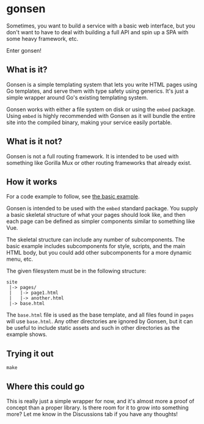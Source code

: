 # gonsen

Sometimes, you want to build a service with a basic web interface, but you don't
want to have to deal with building a full API and spin up a SPA with some heavy
framework, etc.

Enter gonsen!

## What is it?

Gonsen is a simple templating system that lets you write HTML pages using Go
templates, and serve them with type safety using generics.  It's just a simple
wrapper around Go's existing templating system.

Gonsen works with either a file system on disk or using the `embed` package.
Using `embed` is highly recommended with Gonsen as it will bundle the entire
site into the compiled binary, making your service easily portable.

## What is it not?

Gonsen is not a full routing framework.  It is intended to be used with
something like Gorilla Mux or other routing frameworks that already exist.

## How it works

For a code example to follow, see [the basic example](./examples/basic).

Gonsen is intended to be used with the `embed` standard package.  You supply a
basic skeletal structure of what your pages should look like, and then each page
can be defined as simpler components similar to something like Vue.

The skeletal structure can include any number of subcomponents.  The basic
example includes subcomponents for style, scripts, and the main HTML body, but
you could add other subcomponents for a more dynamic menu, etc.

The given filesystem must be in the following structure:

```
site
 |-> pages/
 |   |-> page1.html
 |   |-> another.html
 |-> base.html
```

The `base.html` file is used as the base template, and all files found in
`pages` will use `base.html`.  Any other directories are ignored by Gonsen, but
it can be useful to include static assets and such in other directories as the
example shows.

## Trying it out

`make`

## Where this could go

This is really just a simple wrapper for now, and it's almost more a proof of
concept than a proper library.  Is there room for it to grow into something
more?  Let me know in the Discussions tab if you have any thoughts!

